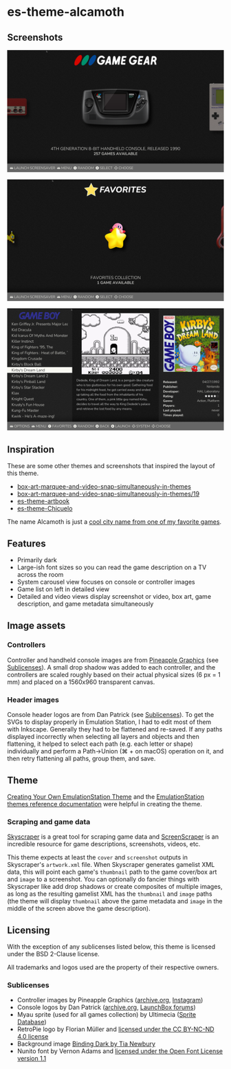 # es-theme-alcamoth

## Screenshots

![Screenshot of the EmulationStation system view showing the Game Gear console selected](https://github.com/brianreumere/es-theme-alcamoth/blob/main/screenshot-system.png)

![Screenshot of the EmulationStation system view showing the favorites collection selected](https://github.com/brianreumere/es-theme-alcamoth/blob/main/screenshot-system-favorites.png)

![Screenshot of the EmulationStation detailed view showing the game Kirby's Dream Land for Game Boy](https://github.com/brianreumere/es-theme-alcamoth/blob/main/screenshot-detailed.png)

## Inspiration

These are some other themes and screenshots that inspired the layout of this theme.

- [box-art-marquee-and-video-snap-simultaneously-in-themes](https://retropie.org.uk/forum/topic/25795/box-art-marquee-and-video-snap-simultaneously-in-themes?_=1707102279378)
- [box-art-marquee-and-video-snap-simultaneously-in-themes/19](https://retropie.org.uk/forum/topic/25795/box-art-marquee-and-video-snap-simultaneously-in-themes/19?_=1707101595384)
- [es-theme-artbook](https://github.com/anthonycaccese/es-theme-art-book)
- [es-theme-Chicuelo](https://github.com/chicueloarcade/es-theme-Chicuelo)

The name Alcamoth is just a [cool city name from one of my favorite games](https://xenoblade.fandom.com/wiki/Alcamoth).

## Features

- Primarily dark
- Large-ish font sizes so you can read the game description on a TV across the room
- System carousel view focuses on console or controller images
- Game list on left in detailed view
- Detailed and video views display screenshot or video, box art, game description, and game metadata simultaneously

## Image assets

### Controllers

Controller and handheld console images are from [Pineapple Graphics](https://www.instagram.com/pineapple.graphics/) (see [Sublicenses](#sublicenses)). A small drop shadow was added to each controller, and the controllers are scaled roughly based on their actual physical sizes (6 px = 1 mm) and placed on a 1560x960 transparent canvas.

### Header images

Console header logos are from Dan Patrick (see [Sublicenses](#sublicenses)). To get the SVGs to display properly in Emulation Station, I had to edit most of them with Inkscape. Generally they had to be flattened and re-saved. If any paths displayed incorrectly when selecting all layers and objects and then flattening, it helped to select each path (e.g. each letter or shape) individually and perform a Path->Union (⌘ + on macOS) operation on it, and then retry flattening all paths, group them, and save.

## Theme

[Creating Your Own EmulationStation Theme](https://retropie.org.uk/docs/Creating-Your-Own-EmulationStation-Theme/) and the [EmulationStation themes reference documentation](https://github.com/RetroPie/EmulationStation/blob/master/THEMES.md) were helpful in creating the theme.

### Scraping and game data

[Skyscraper](https://gemba.github.io/skyscraper/) is a great tool for scraping game data and [ScreenScraper](https://screenscraper.fr/) is an incredible resource for game descriptions, screenshots, videos, etc.

This theme expects at least the `cover` and `screenshot` outputs in Skyscraper's `artwork.xml` file. When Skyscraper generates gamelist XML data, this will point each game's `thumbnail` path to the game cover/box art and `image` to a screenshot. You can optionally do fancier things with Skyscraper like add drop shadows or create composites of multiple images, as long as the resulting gamelist XML has the `thumbnail` and `image` paths (the theme will display `thumbnail`  above the game metadata and `image` in the middle of the screen above the game description).

## Licensing

With the exception of any sublicenses listed below, this theme is licensed under the BSD 2-Clause license.

All trademarks and logos used are the property of their respective owners.

### Sublicenses

- Controller images by Pineapple Graphics ([archive.org](https://archive.org/details/full-color-pngs), [Instagram](https://www.instagram.com/pineapple.graphics/))
- Console logos by Dan Patrick ([archive.org](https://archive.org/details/console-logos-professionally-redrawn-plus-official-versions_202203), [LaunchBox forums](https://forums.launchbox-app.com/files/file/3402-v2-platform-logos-professionally-redrawn-official-versions-new-bigbox-defaults/))
- Myau sprite (used for all games collection) by Ultimecia ([Sprite Database](https://spritedatabase.net/file/4553))
- RetroPie logo by Florian Müller and [licensed under the CC BY-NC-ND 4.0 license](https://retropie.org.uk/about/logo-and-logo-license/)
- Background image [Binding Dark by Tia Newbury](https://www.toptal.com/designers/subtlepatterns/binding-dark/)
- Nunito font by Vernon Adams and [licensed under the Open Font License version 1.1](https://github.com/googlefonts/nunito?tab=OFL-1.1-1-ov-file#readme)
